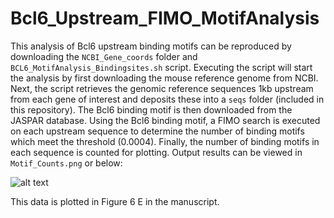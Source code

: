 # Bcl6_Upstream_FIMO_MotifAnalysis    

This analysis of Bcl6 upstream binding motifs can be reproduced by downloading the `NCBI_Gene_coords` folder and `BCL6_MotifAnalysis_Bindingsites.sh` script. Executing the script will start the analysis by first downloading the mouse reference genome from NCBI. Next, the script retrieves the genomic reference sequences 1kb upstream from each gene of interest and deposits these into a `seqs` folder (included in this repository). The Bcl6 binding motif is then downloaded from the JASPAR database. Using the Bcl6 binding motif, a FIMO search is executed on each upstream sequence to determine the number of binding motifs which meet the threshold (0.0004). Finally, the number of binding motifs in each sequence is counted for plotting. Output results can be viewed in `Motif_Counts.png` or below:

![alt text](https://github.com/Isakson-Lab/Panx3-and-Bcl6-in-endothelium/blob/main/Bcl6_Upstream_FIMO_MotifAnalysis/Motif_Counts.png?raw=true)

This data is plotted in Figure 6 E in the manuscript.
